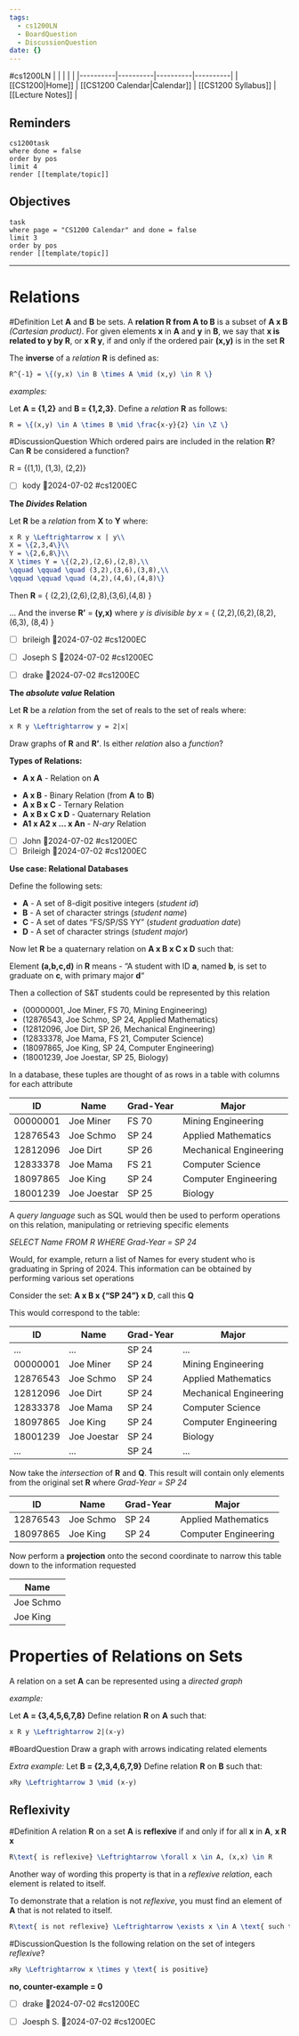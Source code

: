 ```yaml
---
tags:
  - cs1200LN
  - BoardQuestion
  - DiscussionQuestion
date: {}
---
```

#cs1200LN
|  |  |  |  |
|----------|----------|----------|----------|
| [[CS1200|Home]] | [[CS1200 Calendar|Calendar]] | [[CS1200 Syllabus]] | [[Lecture Notes]] |


## Reminders

```query
cs1200task
where done = false
order by pos
limit 4
render [[template/topic]]
```

## Objectives

```query
task
where page = "CS1200 Calendar" and done = false
limit 3
order by pos
render [[template/topic]]
```
---


# Relations

#Definition Let **A** and **B** be sets. A **relation R from A to B** is a subset of **A x B** _(Cartesian product)_. For given elements **x** in **A** and **y** in **B**, we say that **x is related to y by R**, or **x R y**, if and only if the ordered pair **(x,y)** is in the set **R**

The **inverse** of a _relation_ **R** is defined as:
```latex
R^{-1} = \{(y,x) \in B \times A \mid (x,y) \in R \}
```

_examples:_

Let **A = {1,2}** and **B = {1,2,3}**. Define a _relation_ **R** as follows:
```latex
R = \{(x,y) \in A \times B \mid \frac{x-y}{2} \in \Z \}
```

#DiscussionQuestion Which ordered pairs are included in the relation **R**?
Can **R** be considered a function?

R = {(1,1), (1,3), (2,2)}

* [ ] kody  📅2024-07-02 #cs1200EC


**The _Divides_ Relation**

Let **R** be a _relation_ from **X** to **Y** where:
```latex
x R y \Leftrightarrow x | y\\
X = \{2,3,4\}\\
Y = \{2,6,8\}\\
X \times Y = \{(2,2),(2,6),(2,8),\\
\qquad \qquad \quad (3,2),(3,6),(3,8),\\
\qquad \qquad \quad (4,2),(4,6),(4,8)\}
```

Then **R** = { (2,2),(2,6),(2,8),(3,6),(4,8) }

... And the inverse **R’** = **(y,x)** where _y is divisible by x_ = { (2,2),(6,2),(8,2),(6,3), (8,4) }

* [ ] brileigh  📅2024-07-02 #cs1200EC
* [ ] Joseph S  📅2024-07-02 #cs1200EC
* [ ] drake  📅2024-07-02 #cs1200EC


**The _absolute value_ Relation**

Let **R** be a _relation_ from the set of reals to the set of reals where:
```latex
x R y \Leftrightarrow y = 2|x|
```

Draw graphs of **R** and **R’**. Is either _relation_ also a _function_?

**Types of Relations:**

* **A x A** - Relation on **A**
- **A x B** - Binary Relation (from **A** to **B**)
- **A x B x C** - Ternary Relation 
- **A x B x C x D** - Quaternary Relation
- **A1 x A2 x ... x An** - _N-ary_ Relation

* [ ] John  📅2024-07-02 #cs1200EC
* [ ] Brileigh  📅2024-07-02 #cs1200EC

**Use case: Relational Databases**

Define the following sets:
* **A** - A set of 8-digit positive integers (_student id_)
* **B** - A set of character strings (_student name_)
* **C** - A set of dates “FS/SP/SS YY” (_student graduation date_)
* **D** - A set of character strings (_student major_)

Now let **R** be a quaternary relation on **A x B x C x D** such that:

  Element **(a,b,c,d)** in **R** means - “A student with ID **a**, named **b**, is set to graduate on **c**, with primary major **d**“

Then a collection of S&T students could be represented by this relation

* (00000001, Joe Miner, FS 70, Mining Engineering)
* (12876543, Joe Schmo, SP 24, Applied Mathematics)
* (12812096, Joe Dirt, SP 26, Mechanical Engineering)
* (12833378, Joe Mama, FS 21, Computer Science)
* (18097865, Joe King, SP 24, Computer Engineering)
* (18001239, Joe Joestar, SP 25, Biology)

In a database, these tuples are thought of as rows in a table with columns for each attribute

| ID | Name | Grad-Year | Major |
|----------|----------|----------|----------|
| 00000001 | Joe Miner | FS 70 | Mining Engineering |
| 12876543 | Joe Schmo | SP 24 | Applied Mathematics |
| 12812096 | Joe Dirt | SP 26 | Mechanical Engineering |
| 12833378 | Joe Mama | FS 21 | Computer Science |
| 18097865 | Joe King | SP 24 | Computer Engineering |
| 18001239 | Joe Joestar | SP 25 | Biology |

A _query language_ such as SQL would then be used to perform operations on this relation, manipulating or retrieving specific elements

  _SELECT Name FROM R WHERE Grad-Year = SP 24_

Would, for example, return a list of Names for every student who is graduating in Spring of 2024. This information can be obtained by performing various set operations

Consider the set: **A x B x {“SP 24”} x D**, call this **Q**

This would correspond to the table:

| ID | Name | Grad-Year | Major |
|----------|----------|----------|----------|
| ... | ... | SP 24 | ... |
| 00000001 | Joe Miner | SP 24 | Mining Engineering |
| 12876543 | Joe Schmo | SP 24 | Applied Mathematics |
| 12812096 | Joe Dirt | SP 24 | Mechanical Engineering |
| 12833378 | Joe Mama | SP 24 | Computer Science |
| 18097865 | Joe King | SP 24 | Computer Engineering |
| 18001239 | Joe Joestar | SP 24 | Biology |
| ... | ... | SP 24 | ... |

Now take the _intersection_ of **R** and **Q**. This result will contain only elements from the original set **R** where _Grad-Year = SP 24_

| ID | Name | Grad-Year | Major |
|----------|----------|----------|----------|
| 12876543 | Joe Schmo | SP 24 | Applied Mathematics |
| 18097865 | Joe King | SP 24 | Computer Engineering |


Now perform a **projection** onto the second coordinate to narrow this table down to the information requested

| Name |
|----------|
| Joe Schmo |
| Joe King |


# Properties of Relations on Sets

A relation on a set **A** can be represented using a _directed graph_

_example:_

Let **A = {3,4,5,6,7,8}**
Define relation **R** on **A** such that:
```latex
x R y \Leftrightarrow 2|(x-y)
```

#BoardQuestion Draw a graph with arrows indicating related elements

_Extra example:_
Let **B = {2,3,4,6,7,9}**
Define relation **R** on **B** such that:
```latex
xRy \Leftrightarrow 3 \mid (x-y)
```


## Reflexivity

#Definition A relation **R** on a set **A** is **reflexive** if and only if for all **x** in **A**, **x R x**
```latex
R\text{ is reflexive} \Leftrightarrow \forall x \in A, (x,x) \in R
```

Another way of wording this property is that in a _reflexive relation_, each element is related to itself.

To demonstrate that a relation is not _reflexive_, you must find an element of **A** that is not related to itself.
```latex
R\text{ is not reflexive} \Leftrightarrow \exists x \in A \text{ such that } (x,x) \notin R
```

#DiscussionQuestion Is the following relation on the set of integers _reflexive_?
```latex
xRy \Leftrightarrow x \times y \text{ is positive}
```

**no, counter-example = 0**

* [ ] drake  📅2024-07-02 #cs1200EC
* [ ] Joesph S.  📅2024-07-02 #cs1200EC

